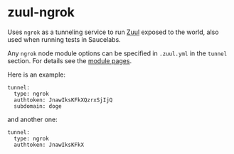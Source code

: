 zuul-ngrok
==========

Uses `ngrok` as a tunneling service to run [Zuul](http://github.com/defunctzombie/zuul) exposed to the world, also used when running tests in Saucelabs.

Any `ngrok` node module options can be specified in `.zuul.yml` in the `tunnel` section. For details see the [module pages](https://www.npmjs.com/package/ngrok).

Here is an example:

```
tunnel:
  type: ngrok
  authtoken: JnawIksKFkXQzrxSjIjQ
  subdomain: doge
```

and another one:

```
tunnel:
  type: ngrok
  authtoken: JnawIksKFkX